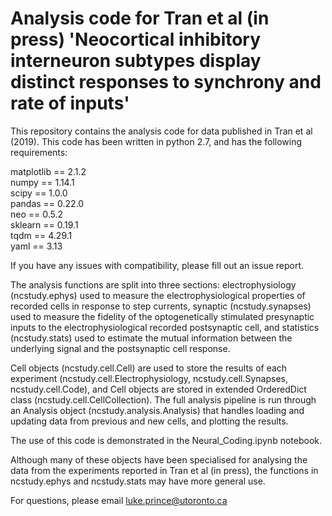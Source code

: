 # Analysis code for Tran et al (in press) 'Neocortical inhibitory interneuron subtypes display distinct responses to synchrony and rate of inputs'

This repository contains the analysis code for data published in Tran et al (2019). This code has been written in python 2.7, and has the following requirements:

matplotlib == 2.1.2  
numpy == 1.14.1  
scipy == 1.0.0  
pandas == 0.22.0  
neo == 0.5.2  
sklearn == 0.19.1  
tqdm == 4.29.1  
yaml == 3.13  

If you have any issues with compatibility, please fill out an issue report.

The analysis functions are split into three sections: electrophysiology (ncstudy.ephys) used to measure the electrophysiological properties of recorded cells in response to step currents, synaptic (ncstudy.synapses) used to measure the fidelity of the optogenetically stimulated presynaptic inputs to the electrophysiological recorded postsynaptic cell, and statistics (ncstudy.stats) used to estimate the mutual information between the underlying signal and the postsynaptic cell response.

Cell objects (ncstudy.cell.Cell) are used to store the results of each experiment (ncstudy.cell.Electrophysiology, ncstudy.cell.Synapses, ncstudy.cell.Code), and Cell objects are stored in extended OrderedDict class (ncstudy.cell.CellCollection). The full analysis pipeline is run through an Analysis object (ncstudy.analysis.Analysis) that handles loading and updating data from previous and new cells, and plotting the results.

The use of this code is demonstrated in the Neural_Coding.ipynb notebook.

Although many of these objects have been specialised for analysing the data from the experiments reported in Tran et al (in press), the functions in ncstudy.ephys and ncstudy.stats may have more general use.

For questions, please email luke.prince@utoronto.ca
